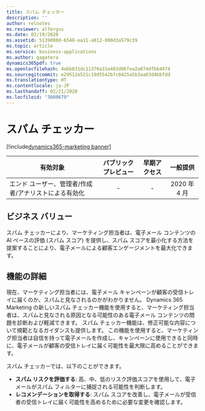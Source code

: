 ```yaml
---
title: スパム チェッカー
description: ''
author: relnotes
ms.reviewer: alfergus
ms.date: 02/19/2020
ms.assetid: 5139080d-6548-ea11-a812-000d3a579c39
ms.topic: article
ms.service: business-applications
ms.author: gagatera
dynamics365pdf: true
ms.openlocfilehash: 4abb831dc11370a31e403d06fea2a874dfb64474
ms.sourcegitcommit: e29512e521c19d5542b7c0425a5b3aa83d4bbfdd
ms.translationtype: HT
ms.contentlocale: ja-JP
ms.lasthandoff: 02/21/2020
ms.locfileid: "3080679"
---
```

# <a name="spam-checker"></a>スパム チェッカー
[!include[dynamics365-marketing banner](../includes/dynamics365-marketing.md)]

| 有効対象    |  パブリック プレビュー | 早期アクセス | 一般提供 | 
| ---------- | :----------: |:----------: |:----------: |
|エンド ユーザー、管理者/作成者/アナリストによる有効化|-|-| 2020 年 4 月|


## <a name="business-value"></a>ビジネス バリュー
<!-- bv start -->
スパム チェッカーにより、マーケティング担当者は、電子メール コンテンツの AI ベースの評価 (スパム スコア) を提供し、スパム スコアを最小化する方法を提案することにより、電子メールによる顧客エンゲージメントを最大化できます。
<!-- bv end -->



## <a name="feature-details"></a>機能の詳細
<!--feature detail start -->
現在、マーケティング担当者には、電子メール キャンペーンが顧客の受信トレイに届くのか、スパムと見なされるのかがわかりません。 Dynamics 365 Marketing の新しいスパム チェッカー機能を使用すると、マーケティング担当者は、スパムと見なされる原因となる可能性のある電子メール コンテンツの問題を診断および軽減できます。 スパム チェッカー機能は、修正可能な内容について規範となるガイダンスも提供します。 この機能を使用すると、マーケティング担当者は自信を持って電子メールを作成し、キャンペーンに使用できると同時に、電子メールが顧客の受信トレイに届く可能性を最大限に高めることができます。

スパム チェッカーでは、以下のことができます。

- **スパム リスクを評価する**: 高、中、低のリスク評価スコアを使用して、電子メールがスパム フィルターに捕捉される可能性を判断します。
- **レコメンデーションを取得する**: スパム スコアを改善し、電子メールが受信者の受信トレイに届く可能性を高めるために必要な変更を確認します。
<!--feature detail end -->









